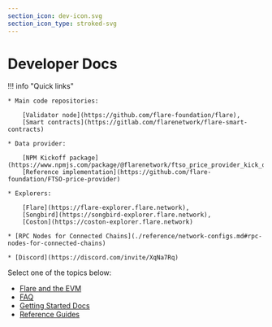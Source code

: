 ```yaml
---
section_icon: dev-icon.svg
section_icon_type: stroked-svg
---
```


# Developer Docs

!!! info "Quick links"

    * Main code repositories:

        [Validator node](https://github.com/flare-foundation/flare),
        [Smart contracts](https://gitlab.com/flarenetwork/flare-smart-contracts)

    * Data provider:

        [NPM Kickoff package](https://www.npmjs.com/package/@flarenetwork/ftso_price_provider_kick_off_package),
        [Reference implementation](https://github.com/flare-foundation/FTSO-price-provider)

    * Explorers:

        [Flare](https://flare-explorer.flare.network),
        [Songbird](https://songbird-explorer.flare.network),
        [Coston](https://coston-explorer.flare.network)

    * [RPC Nodes for Connected Chains](./reference/network-configs.md#rpc-nodes-for-connected-chains)

    * [Discord](https://discord.com/invite/XqNa7Rq)

Select one of the topics below:

* [Flare and the EVM](./summary.md)
* [FAQ](./faq.md)
* [Getting Started Docs](./getting-started/index.md)
* [Reference Guides](./reference/index.md)
